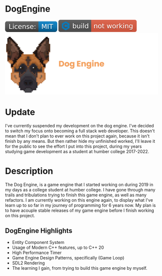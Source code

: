 # DogEngine
![License shield](/Resources/License_-MIT-blue.svg) ![Build](Resources/C++_build_not_working.svg) 
![Logo banner](Resources/banner.png)

# Update 
I've currently suspended my development on the dog engine. I've decided to switch my focus onto becoming a full stack web developer. This doesn't mean that I don't plan to ever work on this project again, because it isn't finish by any means. But then rather hide my unfinished worked, I'll leave it for the public to see the effort I put into this project, during my years studying game development as a student at humber college 2017-2022.

# Description
The Dog Engine, is a  game engine that I started working on during 2019 in my days as a college student at humber college. I have gone through many trails and tribulations trying to finish this game engine, as well as many refactors. I am currently working on this engine again, to display what I've learn up to so far in my journey of programming for 6 years now. My plan is to have acouple stable releases of my game engine before I finish working on this project.

## DogEngine Highlights
* Entity Component System 
* Usage of Modern C++ features, up to C++ 20 
* High Performance Timer 
* Game Engine Design Patterns, specifically (Game Loop)
* SDL2 Rendering 
* The learning I gain, from trying to build this game engine by myself.

